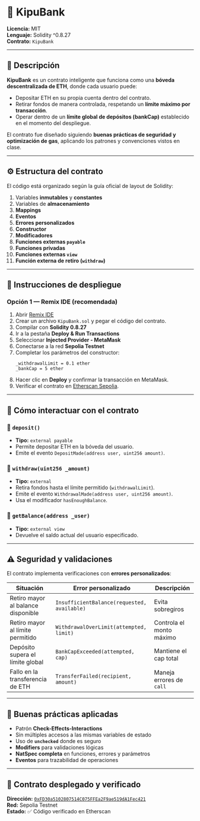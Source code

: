 # 🏦 KipuBank

**Licencia:** MIT  
**Lenguaje:** Solidity ^0.8.27  
**Contrato:** `KipuBank`

---

## 📘 Descripción

**KipuBank** es un contrato inteligente que funciona como una **bóveda descentralizada de ETH**, donde cada usuario puede:

- Depositar ETH en su propia cuenta dentro del contrato.  
- Retirar fondos de manera controlada, respetando un **límite máximo por transacción**.  
- Operar dentro de un **límite global de depósitos (bankCap)** establecido en el momento del despliegue.

El contrato fue diseñado siguiendo **buenas prácticas de seguridad y optimización de gas**, aplicando los patrones y convenciones vistos en clase.

---

## ⚙️ Estructura del contrato

El código está organizado según la guía oficial de layout de Solidity:

1. Variables **inmutables** y **constantes**  
2. Variables de **almacenamiento**  
3. **Mappings**  
4. **Eventos**  
5. **Errores personalizados**  
6. **Constructor**  
7. **Modificadores**  
8. **Funciones externas `payable`**  
9. **Funciones privadas**  
10. **Funciones externas `view`**  
11. **Función externa de retiro (`withdraw`)**

---

## 🚀 Instrucciones de despliegue

### Opción 1 — Remix IDE (recomendada)

1. Abrir [Remix IDE](https://remix.ethereum.org/)  
2. Crear un archivo `KipuBank.sol` y pegar el código del contrato.  
3. Compilar con **Solidity 0.8.27**  
4. Ir a la pestaña **Deploy & Run Transactions**  
5. Seleccionar **Injected Provider - MetaMask**  
6. Conectarse a la red **Sepolia Testnet**  
7. Completar los parámetros del constructor:  
   ```solidity
   _withdrawalLimit = 0.1 ether
   _bankCap = 5 ether
   ```
8. Hacer clic en **Deploy** y confirmar la transacción en MetaMask.  
9. Verificar el contrato en [Etherscan Sepolia](https://sepolia.etherscan.io/address/0xFD30a5102807514C075FFEa2F9ae519dA1Fec421#code).

---

## 🧩 Cómo interactuar con el contrato

### 🔹 `deposit()`
- **Tipo:** `external payable`
- Permite depositar ETH en la bóveda del usuario.  
- Emite el evento `DepositMade(address user, uint256 amount)`.  

### 🔹 `withdraw(uint256 _amount)`
- **Tipo:** `external`
- Retira fondos hasta el límite permitido (`withdrawalLimit`).  
- Emite el evento `WithdrawalMade(address user, uint256 amount)`.  
- Usa el modificador `hasEnoughBalance`.

### 🔹 `getBalance(address _user)`
- **Tipo:** `external view`
- Devuelve el saldo actual del usuario especificado.

---

## ⚠️ Seguridad y validaciones

El contrato implementa verificaciones con **errores personalizados**:

| Situación | Error personalizado | Descripción |
|------------|--------------------|--------------|
| Retiro mayor al balance disponible | `InsufficientBalance(requested, available)` | Evita sobregiros |
| Retiro mayor al límite permitido | `WithdrawalOverLimit(attempted, limit)` | Controla el monto máximo |
| Depósito supera el límite global | `BankCapExceeded(attempted, cap)` | Mantiene el cap total |
| Fallo en la transferencia de ETH | `TransferFailed(recipient, amount)` | Maneja errores de `call` |

---

## 🧠 Buenas prácticas aplicadas

- Patrón **Check-Effects-Interactions**  
- Sin múltiples accesos a las mismas variables de estado  
- Uso de **`unchecked`** donde es seguro  
- **Modifiers** para validaciones lógicas  
- **NatSpec completa** en funciones, errores y parámetros  
- **Eventos** para trazabilidad de operaciones

---

## 📜 Contrato desplegado y verificado

**Dirección:** [`0xFD30a5102807514C075FFEa2F9ae519dA1Fec421`](https://sepolia.etherscan.io/address/0xFD30a5102807514C075FFEa2F9ae519dA1Fec421#code)  
**Red:** Sepolia Testnet  
**Estado:** ✅ Código verificado en Etherscan  
